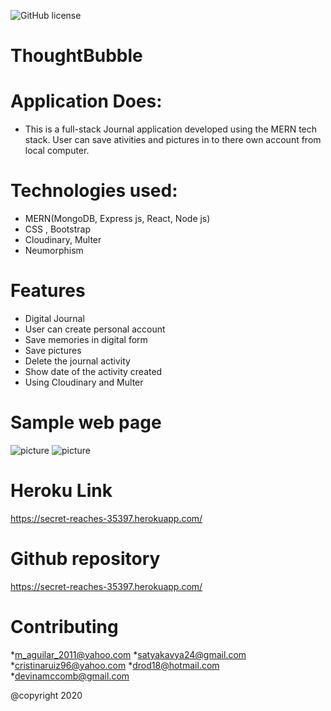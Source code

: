
![GitHub license](https://img.shields.io/badge/license-MIT-orange.svg)    

# ThoughtBubble

# Application Does:
* This is a full-stack Journal application developed using the MERN tech stack. User can save ativities and pictures in to there own account from local computer.

# Technologies used:
* MERN(MongoDB, Express js, React, Node js)
* CSS , Bootstrap
* Cloudinary, Multer
* Neumorphism

# Features
* Digital Journal
* User can create personal account
* Save memories in digital form
* Save pictures
* Delete the journal activity
* Show date of the activity created
* Using Cloudinary and Multer






# Sample web page
![picture](Asset/home.png)
![picture](Asset/thought.png)



 
 
# Heroku Link
 https://secret-reaches-35397.herokuapp.com/



# Github repository
 https://secret-reaches-35397.herokuapp.com/



# Contributing
  *m_aguilar_2011@yahoo.com
    *satyakavya24@gmail.com
    *cristinaruiz96@yahoo.com
    *drod18@hotmail.com
    *devinamccomb@gmail.com

@copyright 2020
